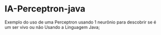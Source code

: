 # IA-Perceptron-java
Exemplo do uso de uma Perceptron usando 1 neurônio para descobrir se é um ser vivo ou não  Usando a Linguagem Java;
